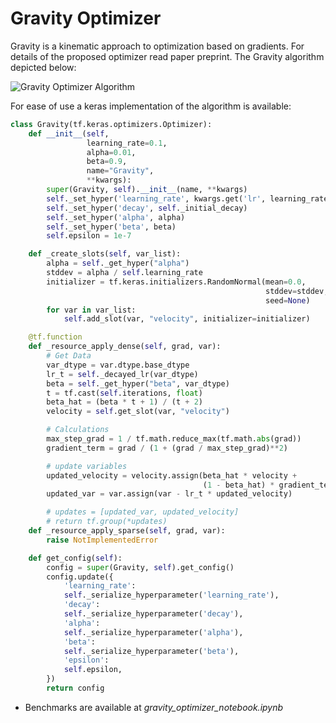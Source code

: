 # Gravity Optimizer
Gravity is a kinematic approach to optimization based on gradients. For details of the proposed optimizer read paper preprint. The Gravity algorithm depicted below:

![Gravity Optimizer Algorithm](https://raw.githubusercontent.com/dariush-bahrami/gravity.optimizer/master/materials/Gravity%20Optimizer%20-%20Algorithm%20-%20Readme%20version.png)

For ease of use a keras implementation of the algorithm is available:
```python
class Gravity(tf.keras.optimizers.Optimizer):
    def __init__(self,
                 learning_rate=0.1,
                 alpha=0.01,
                 beta=0.9,
                 name="Gravity",
                 **kwargs):
        super(Gravity, self).__init__(name, **kwargs)
        self._set_hyper('learning_rate', kwargs.get('lr', learning_rate))
        self._set_hyper('decay', self._initial_decay)
        self._set_hyper('alpha', alpha)
        self._set_hyper('beta', beta)
        self.epsilon = 1e-7

    def _create_slots(self, var_list):
        alpha = self._get_hyper("alpha")
        stddev = alpha / self.learning_rate
        initializer = tf.keras.initializers.RandomNormal(mean=0.0,
                                                         stddev=stddev,
                                                         seed=None)
        for var in var_list:
            self.add_slot(var, "velocity", initializer=initializer)

    @tf.function
    def _resource_apply_dense(self, grad, var):
        # Get Data
        var_dtype = var.dtype.base_dtype
        lr_t = self._decayed_lr(var_dtype)
        beta = self._get_hyper("beta", var_dtype)
        t = tf.cast(self.iterations, float)
        beta_hat = (beta * t + 1) / (t + 2)
        velocity = self.get_slot(var, "velocity")

        # Calculations
        max_step_grad = 1 / tf.math.reduce_max(tf.math.abs(grad))
        gradient_term = grad / (1 + (grad / max_step_grad)**2)

        # update variables
        updated_velocity = velocity.assign(beta_hat * velocity +
                                           (1 - beta_hat) * gradient_term)
        updated_var = var.assign(var - lr_t * updated_velocity)

        # updates = [updated_var, updated_velocity]
        # return tf.group(*updates)
    def _resource_apply_sparse(self, grad, var):
        raise NotImplementedError

    def get_config(self):
        config = super(Gravity, self).get_config()
        config.update({
            'learning_rate':
            self._serialize_hyperparameter('learning_rate'),
            'decay':
            self._serialize_hyperparameter('decay'),
            'alpha':
            self._serialize_hyperparameter('alpha'),
            'beta':
            self._serialize_hyperparameter('beta'),
            'epsilon':
            self.epsilon,
        })
        return config
```

* Benchmarks are available at _gravity_optimizer_notebook.ipynb_
